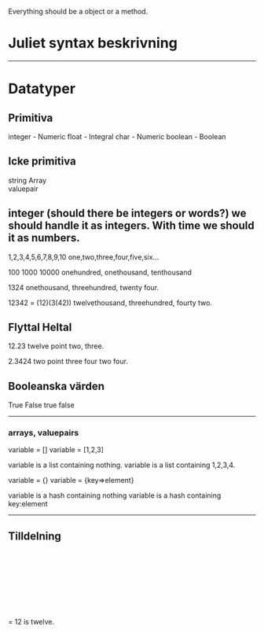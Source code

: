 
Everything should be a object or a  method. 

# Juliet syntax beskrivning
___
# Datatyper

## Primitiva 
integer - Numeric 
float - Integral 
char - Numeric
boolean - Boolean

## Icke primitiva 
string 
Array  
valuepair 

## integer (should there be integers or words?) we should handle it as integers. With time we should it as numbers.

1,2,3,4,5,6,7,8,9,10
one,two,three,four,five,six...

100 1000 10000
onehundred, onethousand, tenthousand

1324
onethousand, threehundred, twenty four. 


12342 = (12)(3(42)) 
twelvethousand, threehundred, fourty two.

## Flyttal Heltal
12.23
twelve point two, three. 

2.3424
two point three four two four. 

## Booleanska värden
True False
true false
___
### arrays, valuepairs

variable = []
variable = [1,2,3]

variable is a list containing nothing.
variable is a list containing 1,2,3,4.

variable = {}
variable = {key=>element}

variable is a hash containing nothing
variable is a hash containing key:element
___

## Tilldelning
<object> = 12
<object> is twelve.
<object> has the value twelve.
___

## jämförelse operatorer

= | is / to 

== | is equal to

!= | is not equal to

\> | is bigger than / is larger than / exceeds 

<  | is smaller than

\>= | is larger than

const | is absolute (I mån av tid.)

## Modifierande operationer

x+=y | x increment with/plus y

x-=y | x decrement with/minus y

x*=y | x increment times y 

x/=y | x divided by y 

x %= y | x to modolus y

x **= y | x power y

## operander 

plus | +

minus | -

\n | ,

do | ,

end (if there's a : inbefore.) | .

def a-z | the function a-z
 
def A-z | the class A-z

a-z+ | the variable

the function of bucket is to hold lava. 

for <statement> do ... end | for <statement>: ... .

while <statement> >do ... end | while <statement>: ... end

1,2,3,4,5,6... | 1,2,3,4,5

1.2342 | 1 point 2342

___
## Loopar
## For (are you allowed to do something else)
for variable in <range> do .. end

for every variable in range: .  
: being do . being end

## While
while statement. 
while statement: .

___
## Funktioner 
def function_name(parameters)
    code
end

the function function_name takes parameters, code.

### Calling a function

function_name()

function_name   

___ 
## Classes

class class_name
    def initalize (x,y)
        @x = x
    end

    def function

    end
end

concept class_name has 1.parameters 2.parameters, code. the function function takes nothing. . 

%% "has" is keyword for "function initailize takes" %% 

class_name
___
## Do End
do end
: .

___ 

## If statements
if conidtion
    code
elsif condition
    code 
else
    code
end

if condition, code, else if condition, code, otherwise code.

__

## Användning av språket
### if

if 3 > 2
    p "hello world"
elsif 3 < 2
    p "no"
else
    p "yes"
end

if 3 is bigger than 2,
    then print "hello world", 
else if 3 is less than 2, 
    print print "no" 
otherwise, 
    print "yes". 

___

### Klasser
def Car
    def instalize 
    @b=3
    end
    
    def drive
        puts "driving"
    end
end

*the Car has the function instalize* that *takes __*, *sets @b to 3.* *and the function drive that prints "driving"..*  

___ 
### funktioner 
def func(a,b) 
 b = 3
 return b
end

the function func takes a and b, set b as 3 atlast returns b.

variable_c = func(variable_a, variable_b)

variable_c is func that recieves a and b.
___ 
### kontrollstrukturer 

for a in range 1,3 do 
    puts "hello"
end

for variable a in the range 1 to three: print "hello". 


___

sentence. new s, 
Philosphy: the more text the better. Maybe it should be static after all. 

    Hillevi is a integer. 
    Hillevi is one.


    in this code hillevi is a integer and hillevi is 2. **we're going to use her in a control structure
    so** if hillevi is smaller than 3: add 1 to hillevi. 

    in this code hillevi is 2, we're going to use her in a control structure 
    so if hillevi is smaler than 3: add 1 to hillevi.  



vi lutar mer mot dynamiskt, en int ska kunna konverteras till  en float. 

Dynamiskt.     
    poluation = 100


In a small village there's inhabitants, the population is 100. julie &  

&& and

    object.each in range do 
        dnsaidnadinaw 
    end

vairabler håller referenser till objekt. 

När variabler skickas in till funktion skickas dom som referenser.



kod 
funktion <- globala
end of kod

funktioner <-
    <- funktioner 
    end 
end

klasser <- 
pubic.
protected.
private.


